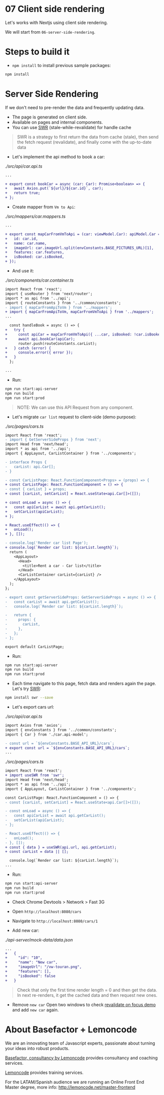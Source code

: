 # 07 Client side rendering

Let's works with Nextjs using client side rendering.

We will start from `06-server-side-rendering`.

# Steps to build it

- `npm install` to install previous sample packages:

```bash
npm install
```

# Server Side Rendering

If we don't need to pre-render the data and frequently updating data. 

- The page is generated on client side.
- Available on pages and internal components.
- You can use [SWR](https://swr.vercel.app/) (stale-while-revalidate) for handle cache

> SWR is a strategy to first return the data from cache (stale), then send the fetch request (revalidate), and finally come with the up-to-date data

- Let's implement the api method to book a car:

_./src/api/car.api.ts_

```diff
...

+ export const bookCar = async (car: Car): Promise<boolean> => {
+   await Axios.put(`${url}/${car.id}`, car);
+   return true;
+ };

```

- Create mapper from `Vm to Api`:

_./src/mappers/car.mappers.ts_

```diff
...

+ export const mapCarFromVmToApi = (car: viewModel.Car): apiModel.Car => ({
+   id: car.id,
+   name: car.name,
+   imageUrl: car.imageUrl.split(envConstants.BASE_PICTURES_URL)[1],
+   features: car.features,
+   isBooked: car.isBooked,
+ });
```

- And use it:

_./src/components/car.container.ts_

```diff
import React from 'react';
import { useRouter } from 'next/router';
import * as api from '../api';
import { routeConstants } from '../common/constants';
- import { mapCarFromApiToVm } from '../mappers';
+ import { mapCarFromApiToVm, mapCarFromVmToApi } from '../mappers';
...

  const handleBook = async () => {
+   try {
+     const apiCar = mapCarFromVmToApi({ ...car, isBooked: !car.isBooked });
+     await api.bookCar(apiCar);
      router.push(routeConstants.carList);
+   } catch (error) {
+     console.error({ error });
+   }
  };

...

```

- Run:

```bash
npm run start:api-server
npm run build
npm run start:prod
```

> NOTE: We can use this API Request from any component.

- Let's migrate `car list` request to client-side (demo purpose):

_./src/pages/cars.ts_

```diff
import React from 'react';
- import { GetServerSideProps } from 'next';
import Head from 'next/head';
import * as api from '../api';
import { AppLayout, CarListContainer } from '../components';

- interface Props {
-   carList: api.Car[];
- }

- const CarListPage: React.FunctionComponent<Props> = (props) => {
+ const CarListPage: React.FunctionComponent = () => {
- const { carList } = props;
+ const [carList, setCarList] = React.useState<api.Car[]>([]);

+ const onLoad = async () => {
+   const apiCarList = await api.getCarList();
+   setCarList(apiCarList);
+ };

+ React.useEffect(() => {
+   onLoad();
+ }, []);

- console.log('Render car list Page');
+ console.log(`Render car list: ${carList.length}`);
  return (
    <AppLayout>
      <Head>
        <title>Rent a car - Car list</title>
      </Head>
      <CarListContainer carList={carList} />
    </AppLayout>
  );
};

- export const getServerSideProps: GetServerSideProps = async () => {
-   const carList = await api.getCarList();
-   console.log(`Render car list: ${carList.length}`);

-   return {
-     props: {
-       carList,
-     },
-   };
- };

export default CarListPage;

```

- Run:

```bash
npm run start:api-server
npm run build
npm run start:prod
```

- Each time navigate to this page, fetch data and renders again the page. Let's try [SWR](https://swr.vercel.app/):

```bash
npm install swr --save
```

- Let's export cars url:

_./src/api/car.api.ts_

```diff
import Axios from 'axios';
import { envConstants } from '../common/constants';
import { Car } from './car.api-model';

- const url = `${envConstants.BASE_API_URL}/cars`;
+ export const url = `${envConstants.BASE_API_URL}/cars`;
...

```

_./src/pages/cars.ts_

```diff
import React from 'react';
+ import useSWR from 'swr';
import Head from 'next/head';
import * as api from '../api';
import { AppLayout, CarListContainer } from '../components';

const CarListPage: React.FunctionComponent = () => {
- const [carList, setCarList] = React.useState<api.Car[]>([]);

- const onLoad = async () => {
-   const apiCarList = await api.getCarList();
-   setCarList(apiCarList);
- };

- React.useEffect(() => {
-   onLoad();
- }, []);
+ const { data } = useSWR(api.url, api.getCarList);
+ const carList = data || [];

  console.log(`Render car list: ${carList.length}`);
...

```

- Run:

```bash
npm run start:api-server
npm run build
npm run start:prod
```

- Check Chrome Devtools > Network > Fast 3G

- Open `http://localhost:8080/cars`

- Navigate to `http://localhost:8080/cars/1`

- Add new car:

_./api-server/mock-data/data.json_

```diff
...
+   {
+     "id": "10",
+     "name": "New car",
+     "imageUrl": "/vw-touran.png",
+     "features": [],
+     "isBooked": false
+   }
```

> Check that only the first time render length = 0 and then get the data.
> In next re-renders, it get the cached data and then request new ones.

- Remove `new car` Open two windows to check [revalidate on focus demo](https://swr.vercel.app/docs/revalidation#revalidate-on-focus) and add `new car` again.

# About Basefactor + Lemoncode

We are an innovating team of Javascript experts, passionate about turning your ideas into robust products.

[Basefactor, consultancy by Lemoncode](http://www.basefactor.com) provides consultancy and coaching services.

[Lemoncode](http://lemoncode.net/services/en/#en-home) provides training services.

For the LATAM/Spanish audience we are running an Online Front End Master degree, more info: http://lemoncode.net/master-frontend
